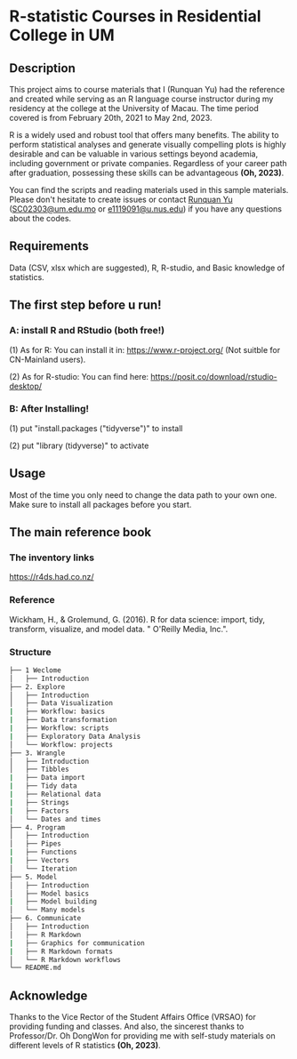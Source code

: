 # R-statistic Courses in Residential College in UM

## Description

This project aims to course materials that I (Runquan Yu) had the reference and created while serving as an R language course instructor during my residency at the college at the University of Macau. The time period covered is from February 20th, 2021 to May 2nd, 2023.

R is a widely used and robust tool that offers many benefits. The ability to perform statistical analyses and generate visually compelling plots is highly desirable and can be valuable in various settings beyond academia, including government or private companies. Regardless of your career path after graduation, possessing these skills can be advantageous **(Oh, 2023)**.

You can find the scripts and reading materials used in this sample materials. Please don't hesitate to create issues or contact [Runquan Yu](https://github.com/YURUNQUAN) (SC02303@um.edu.mo or e1119091@u.nus.edu) if you have any questions about the codes. 

## Requirements

Data (CSV, xlsx which are suggested), R, R-studio, and Basic knowledge of statistics. 

## The first step before u run!
### A: install R and RStudio (both free!)
(1) As for R: You can install it in: https://www.r-project.org/ (Not suitble for CN-Mainland users).

(2) As for R-studio: You can find here: https://posit.co/download/rstudio-desktop/
### B: After Installing!
(1) put "install.packages ("tidyverse")" to install

(2) put "library (tidyverse)" to activate

## Usage

Most of the time you only need to change the data path to your own one. Make sure to install all packages before you start.

## The main reference book
### The inventory links
https://r4ds.had.co.nz/
### Reference
Wickham, H., & Grolemund, G. (2016). R for data science: import, tidy, transform, visualize, and model data. " O'Reilly Media, Inc.".
### Structure
```bash
├── 1 Weclome
│   ├── Introduction     
├── 2. Explore
│   ├── Introduction        
│   ├── Data Visualization
|   ├── Workflow: basics
|   ├── Data transformation
|   ├── Workflow: scripts
|   ├── Exploratory Data Analysis
│   └── Workflow: projects
├── 3. Wrangle
│   ├── Introduction        
│   ├── Tibbles
|   ├── Data import
|   ├── Tidy data
|   ├── Relational data
|   ├── Strings
|   ├── Factors
│   └── Dates and times
├── 4. Program
│   ├── Introduction        
│   ├── Pipes
|   ├── Functions
|   ├── Vectors
│   └── Iteration
├── 5. Model
│   ├── Introduction        
│   ├── Model basics
|   ├── Model building
│   └── Many models
├── 6. Communicate
│   ├── Introduction        
│   ├── R Markdown
|   ├── Graphics for communication
|   ├── R Markdown formats
│   └── R Markdown workflows
└── README.md
```
## Acknowledge
Thanks to the Vice Rector of the Student Affairs Office (VRSAO) for providing funding and classes. And also, the sincerest thanks to Professor/Dr. Oh DongWon for providing me with self-study materials on different levels of R statistics **(Oh, 2023)**.
